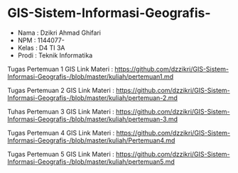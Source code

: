 # GIS-Sistem-Informasi-Geografis-




* Nama : Dzikri Ahmad Ghifari
* NPM : 1144077-
* Kelas : D4 TI 3A
* Prodi : Teknik Informatika

Tugas Pertemuan 1 GIS
Link Materi : https://github.com/dzzikri/GIS-Sistem-Informasi-Geografis-/blob/master/kuliah/pertemuan1.md

Tugas Pertemuan 2 GIS
Link Materi : https://github.com/dzzikri/GIS-Sistem-Informasi-Geografis-/blob/master/kuliah/pertemuan-2.md

Tuhas Pertemuan 3 GIS
Link Materi : https://github.com/dzzikri/GIS-Sistem-Informasi-Geografis-/blob/master/kuliah/pertemuan-3.md

Tugas Pertemuan 4 GIS
Link Materi : https://github.com/dzzikri/GIS-Sistem-Informasi-Geografis-/blob/master/kuliah/Pertemuan4.md

Tugas Pertemuan 5 GIS
Link Materi : https://github.com/dzzikri/GIS-Sistem-Informasi-Geografis-/blob/master/kuliah/pertemuan5.md

